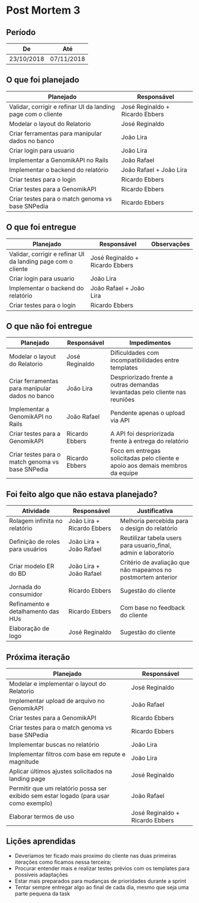 # Post Mortem 3

## Período

De         | Até
---------- | ----------
23/10/2018 | 07/11/2018

## O que foi planejado

Planejado | Responsável
--------- | -----------
Validar, corrigir e refinar UI da landing page com o cliente | José Reginaldo + Ricardo Ebbers
Modelar o layout do Relatorio | José Reginaldo
Criar ferramentas para manipular dados no banco | João Lira
Criar login para usuario | João Lira
Implementar a GenomikAPI no Rails | João Rafael
Implementar o backend do relatório | João Rafael + João Lira
Criar testes para o login | Ricardo Ebbers
Criar testes para a GenomikAPI | Ricardo Ebbers
Criar testes para o match genoma vs base SNPedia | Ricardo Ebbers

## O que foi entregue

Planejado | Responsável | Observações
--------- | ----------- | -----------
Validar, corrigir e refinar UI da landing page com o cliente | José Reginaldo + Ricardo Ebbers
Criar login para usuario | João Lira
Implementar o backend do relatório | João Rafael + João Lira
Criar testes para o login | Ricardo Ebbers

## O que não foi entregue

Planejado | Responsável | Impedimentos
--------- | ----------- | ------------
Modelar o layout do Relatorio | José Reginaldo | Dificuldades com incompatibilidades entre templates
Criar ferramentas para manipular dados no banco | João Lira | Despriorizado frente a outras demandas levantadas pelo cliente nas reuniões
Implementar a GenomikAPI no Rails | João Rafael | Pendente apenas o upload via API
Criar testes para a GenomikAPI | Ricardo Ebbers | A API foi despriorizada frente à entrega do relatório
Criar testes para o match genoma vs base SNPedia | Ricardo Ebbers | Foco em entregas solicitadas pelo cliente e apoio aos demais membros da equipe

## Foi feito algo que não estava planejado?

Atividade | Responsável | Justificativa
--------- | ----------- | -------------
Rolagem infinita no relatório | João Lira + Ricardo Ebbers | Melhoria percebida para o design do relatório
Definição de roles para usuários | João Lira + João Rafael | Reutilizar tabela users para usuario_final, admin e laboratorio
Criar modelo ER do BD | João Lira + João Rafael | Critério de avaliação que não mapeamos no postmortem anterior
Jornada do consumidor | Ricardo Ebbers | Sugestão do cliente
Refinamento e detalhamento das HUs | Ricardo Ebbers | Com base no feedback do cliente
Elaboração de logo | José Reginaldo | Sugestão do cliente


## Próxima iteração

Planejado | Responsável
--------- | -----------
Modelar e implementar o layout do Relatorio | José Reginaldo
Implementar upload de arquivo no GenomikAPI | João Rafael
Criar testes para a GenomikAPI | Ricardo Ebbers
Criar testes para o match genoma vs base SNPedia | Ricardo Ebbers
Implementar buscas no relatório | João Lira
Implementar filtros com base em repute e magnitude | João Lira
Aplicar últimos ajustes solicitados na landing page | José Reginaldo
Permitir que um relatório possa ser exibido sem estar logado (para usar como exemplo) | João Rafael
Elaborar termos de uso | José Reginaldo + Ricardo Ebbers

## Lições aprendidas

* Deveriamos ter ficado mais proximo do cliente nas duas primeiras iterações como ficamos nessa terceira;
* Procurar entender mais e realizar testes prévios com os templates para possíveis adaptações
* Estar mais preparados para mudanças de prioridades durante a sprint
* Tentar sempre entregar algo ao final de cada dia, mesmo que seja uma parte pequena da task
